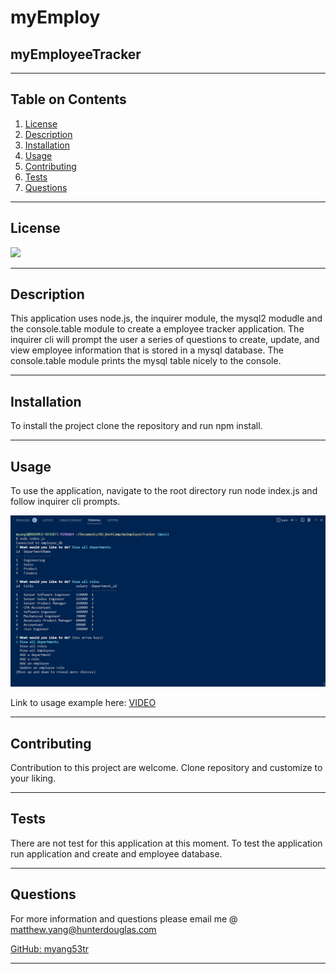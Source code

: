 # myEmploy
  ## myEmployeeTracker
  ___
  ## Table on Contents

  1. [License](#License)
  2. [Description](#Description)
  3. [Installation](#Installation)
  4. [Usage](#Usage)
  5. [Contributing](#Contributing)
  6. [Tests](#Tests)
  7. [Questions](#Questions)
  ___
  ## License
  [![](https://img.shields.io/badge/license-GNU%20GPLv3-blue)](https://choosealicense.com/licenses/gpl-2.0/)
  ___
  ## Description
  This application uses node.js, the inquirer module, the mysql2 modudle and the console.table module to create a employee tracker application. The inquirer cli will prompt the user a series of questions to create, update, and view employee information that is stored in a mysql database. The console.table module prints the mysql table nicely to the console. 
  ___
  ## Installation
  To install the project clone the repository and run npm install.
  ___
  ## Usage
  To use the application, navigate to the root directory run node index.js and follow inquirer cli prompts.

  ![Quick Glace - CLI](./assets/CLI_img.PNG)

  Link to usage example here: [VIDEO](https://github.com/myang5t3r)
  ___
  ## Contributing
  Contribution to this project are welcome. Clone repository and customize to your liking.
  ___
  ## Tests
  There are not test for this application at this moment. To test the application run application and create and employee database.
  ___
  ## Questions
  For more information and questions please email me @ matthew.yang@hunterdouglas.com 

  [GitHub: myang53tr](https://github.com/myang5t3r)
  ___
  